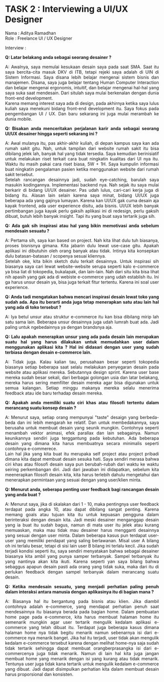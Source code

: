 
# TASK 2 : Interviewing a UI/UX Designer

Nama : Aditya Ramadhan\
Role : Freelance UI / UX Designer

Interview :

<div style="text-align: justify">

**Q: Latar belakang anda sebagai seorang desainer ?**

A: Awalnya, saya memulai kesukaan desain saya pada saat SMA. Saat itu saya bercita-cita masuk DKV di ITB, tetapi rejeki saya adalah di UIN di Sistem Informasi. Saya disana lebih belajar mengenai sistem bisnis dan manajemen. Disana, saya juga belajar tentang Human Computer Interaction dan belajar mengenai ergonomis, intuitif, dan belajar mengenai hal-hal yang saya suka saat mendesain. Dari situlah saya mulai berkenalan dengan dunia front-end development.\
Karena memang interest saya ada di design, pada akhirnya ketika saya lulus kuliah saya menekuni bidang front-end development itu. Saya fokus pada pengembangan UI / UX. Dan baru sekarang ini juga mulai merambah ke dunia mobile.

**Q: Bisakan anda menceritakan perjalanan karir anda sebagai seorang UI/UX desainer hingga seperti sekarang ini ?**

A: Awal mulanya itu, pas akhir-akhir kuliah, di depan kampus saya kan ada rumah sakit gitu. Nah, untuk tampilan dari website rumah sakit itu bisa dibilang jelek lah, banyak hal yang tidak tersedia. Saya kemudian berinisiatif untuk melakukan riset terkait cara buat ningkatin kualitas dari UI nya itu. Waktu itu masih pakai cara riset biasa, 5W + 1H. Saya kumpulin informasi buat ningkatin pengalaman pasien ketika menggunakan website dari rumah sakit tersebut.\
Setelah rancangan desainnya jadi, sudah eye-catching, barulah saya masukin kodingannya. Implementasi backend nya. Nah sejak itu saya mulai berkarir di bidang UI/UX desainer. Pas udah lulus, cari-cari kerja juga di bidang itu. Alasan lain selain karena saya minat, bidang UI/UX juga beberapa ada yang gajinya lumayan. Karena kan UI/UX gak cuma desain aja kayak frontend, ada user experience disitu, ada bisnis. UI/UX lebih banyak pertimbangan juga kayak perlu gaksih aplikasi ini di redesign, perlu gaksih dibuat, butuh lebih banyak insight. Tapi itu yang buat saya tertarik juga sih. 

**Q: Ada gak sih inspirasi atau hal yang bikin memotivasi anda sebelum mendesain sesuatu ?**

A: Pertama sih, saya kan based on project. Nah kita lihat dulu tuh biasanya, proses bisnisnya gimana. Kita jabarin dulu lewat use-case gitu. Apakah aplikasi ini dibutuhin oleh orang banyak atau tidak. Intinya kita konsepkan dulu batasan-batasan / scopenya sesuai kliennya.\
Setelah oke, kita bikin sketch dulu terkait desainnya. Untuk inspirasi sih biasanya saya cari lewat website-website serupa seperti kalo e-commerce ya bisa liat di tokopedia, bukalapak, dan lain-lain. Nah dari situ kita bisa lihat nih apasih yang gak ada di webiste e-commerce yang udah establish itu. Ini ga harus unsur desain ya, bisa juga terkait fitur tertentu. Karena ini soal user experience. 

**Q: Anda tadi mengatakan bahwa mencari inspirasi desain lewat toko yang sudah ada. Apa itu berarti anda juga tetap menerapkan satu atau lain hal yang ada di toko tersebut ?**

A: Iya betul unsur atau struktur e-commerce itu kan bisa dibilang mirip lah satu sama lain. Beberapa unsur desainnya juga udah lumrah buat ada. Jadi paling untuk ngebedainnya ya dengan brandsnya aja.

**Q: Lalu apakah menerapkan unsur yang ada pada desain lain merupakan suatu hal yang harus dilakukan untuk memudahkan user dalam menggunakan aplikasi kita ? Hal ini didasari dengan user yang sudah terbiasa dengan desain e-commerce lain.**

A: Tidak juga. Kalau kalian tau, perusahaan besar seperti tokopedia biasanya setiap beberapa saat selalu melakukan penyegaran desain pada website atau aplikasi mereka. Sebutannya design sprint. Karena user base mereka sudah besar sekali, dari berbagai golongan usia dan latar belakang, mereka harus sering memfilter desain mereka agar bisa digunakan untuk semua kalangan. Setiap minggu makanya mereka selalu menerima feedback atau ide baru terhadap desain mereka.

**Q: Apakah anda memiliki suatu ciri khas atau filosofi tertentu dalam merancang suatu konsep desain ?**

A: Menurut saya, setiap orang mempunyai "taste" desaign yang berbeda-beda dan ini lebih mengarah ke relatif. Dan untuk membedakannya, saya berusaha untuk membuat desain yang seunik mungkin. Contohnya seperti menambah vektor animasi, efek parallax dan lain sebagainya. Namun keunikannya sendiri juga terggantung pada kebutuhan. Ada beberapa desain yang dimana kita harus membuatnya secara minimalis seperti contohnya e-commerece.\
Lain hal jika yang kita buat itu merupaka self project atau project pribadi dimana kita dapat membuat desain sesuka hati. Saya sendiri merasa bahwa ciri khas atau filosofi desain saya pun berubah-rubah dari waktu ke waktu seiring perkembangan diri. Jadi dari jawaban ini didapatkan, sebelum kita meenerapkan filosofi desain kita, kita harus terlebih dahulu mengetahui dan menerapkan permintaan yang sesuai dengan yang user/klien minta.

**Q: Menurut anda, seberapa penting user feedback bagi rancangan desain yang anda buat ?**

A: Menurut saya, jika di skalakan dari 1 - 10, maka pentingnya user feedback terdapat pada angka 10, atau dapat dibilang sangat penting. Karena memang goals atau tujuan kita itu untuk kepuasan pengguna dalam berinteraksi dengan desain kita. Jadi meski desainer menganggap desain yang ia buat itu sudah bagus, namun di mata user itu jelek atau kurang memuaskan, maka mau tidak mau desainer harus mengganti desainnya yang sesuai dengan user minta. Dalam beberapa kasus pun terdapat user-user yang memiliki pendapat yang saling berlawanan. Misal user A bilang oh ini terlalu besar, tetapi di sisi lain user B bilang ini terlalu kecil. Jika sudah terjadi kondisi seperti itu, saya sendiri menyatakan bahwa sebagai desainer biasanya kita ambil yang punya samper terbanyak. Sampel terbanyak itu yang nantinya akan kita ikuti. Karena seperti yan saya bilang bahwa sebaggus apapun desain pasti ada orang yang tidak suka, maka dari itu di perlukan feedback dengan sampel terbanyak dalam merancang suatu desain.

**Q: Ketika mendesain sesuatu, yang menjadi perhatian paling penuh dalam interaksi antara manusia dengan aplikasinya itu di bagian mana ?**

A: Biasanya hal itu bergantung pada bisnis atau klien. Jika diambil contohnya adalah e-commerce, yang mendapat perhatian penuh saat mendesainnya itu biasanya berada pada bagian home. Dalam pembuatan home page pada e-commerce, kita harus membuat halaman home itu semenarik mungkin agar user tertarik mengulik kedalam aplikasi e-commerce yang telah dibuat itu. Terdapat juga beberapa kasus dimana halaman home nya tidak begitu menarik namun sebenarnya isi dari e-commerce nya menarik banget. Jika hal itu terjadi, user tidak akan mengulik kedalam e-commerce tersebut karena dengan melihat home-nya saja sudah tidak tertarik sehingga dapat membuat orangberprasangka isi dari e-commercenya juga tidak menarik. Namun di lain hal kita juga jangan membuat home yang menarik dengan isi yang kurang atau tidak menarik. Tentunya user juga tidak kana tertarik untuk mengulik kedalam e-commerce yang dibuat. Jadi dapat disimpulkan perhatian kita dalam membuat desain harus proporsional dan konsisten. 
</div>
